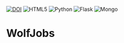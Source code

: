 [![DOI](https://zenodo.org/badge/408674383.svg)](https://zenodo.org/badge/latestdoi/408674383)
![HTML5](https://img.shields.io/badge/html5-%23E34F26.svg?style=for-the-badge&logo=html5&logoColor=white)
![Python](https://img.shields.io/badge/python-3670A0?style=for-the-badge&logo=python&logoColor=ffdd54)
![Flask](https://img.shields.io/badge/flask-%23000.svg?style=for-the-badge&logo=flask&logoColor=white)
![Mongo](https://img.shields.io/badge/MongoDB-white?style=for-the-badge&logo=mongodb&logoColor=4EA94B)

# WolfJobs
